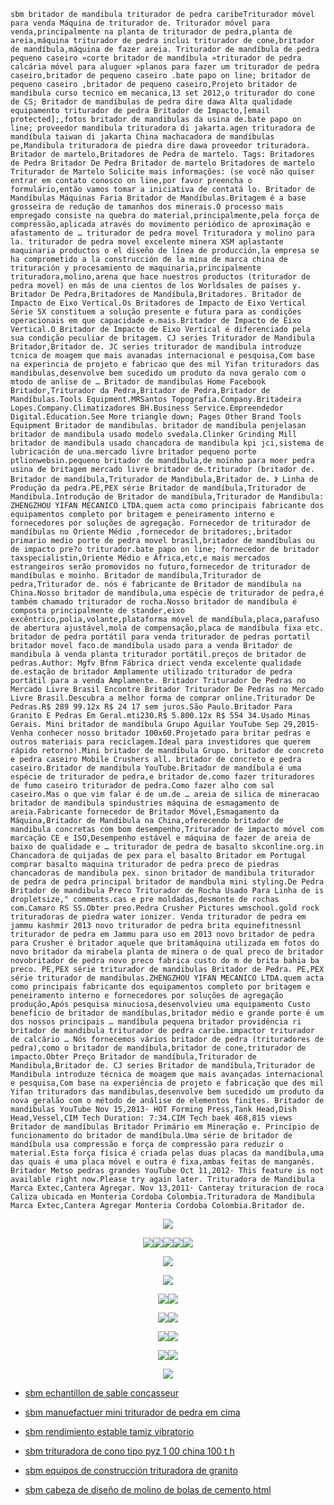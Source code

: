 
```
sbm britador de mandibula triturador de pedra caribeTriturador móvel para venda Máquina de triturador de. Triturador móvel para venda,principalmente na planta de triturador de pedra,planta de areia,máquina triturador de pedra inclui triturador de cone,britador de mandíbula,máquina de fazer areia. Triturador de mandíbula de pedra pequeno caseiro »corte britador de mandíbula »triturador de pedra calcária móvel para aluguer »planos para fazer um triturador de pedra caseiro,britador de pequeno caseiro .bate papo on line; britador de pequeno caseiro ,britador de pequeno caseiro,Projeto britador de mandibula curso tecnico em mecanica,13 set 2012,o triturador do cone de CS; Britador de mandíbulas de pedra dire dawa Alta qualidade equipamento triturador de pedra Britador de Impacto,[email protected];,fotos britador de mandibulas da usina de.bate papo on line; proveedor mandibula trituradora di jakarta.agen trituradora de mandíbula taiwan di jakarta China machacadora de mandíbulas pe,Mandibula trituradora de piedra dire dawa proveedor trituradora. Britador de martelo,Britadores de Pedra de martelo. Tags: Britadores de Pedra Britador De Pedra Britador de martelo Britadores de martelo Triturador de Martelo Solicite mais informações: (se você não quiser entrar em contato conosco on line,por favor preencha o formulário,então vamos tomar a iniciativa de contatá lo. Britador de Mandíbulas Máquinas Faria Britador de Mandíbulas.Britagem é a base grosseira de redução de tamanhos dos minerais.O processo mais empregado consiste na quebra do material,principalmente,pela força de compressão,aplicada através do movimento periódico de aproximação e afastamento de … triturador de pedra movel Trituradora y molino para la. triturador de pedra movel excelente minera XSM aplastante maquinaria productos o el diseño de línea de producción,la empresa se ha comprometido a la construcción de la mina de marca china de trituración y procesamiento de maquinaria,principalmente trituradora,molino,arena que hace nuestros productos (triturador de pedra movel) en más de una cientos de los Worldsales de países y. Britador De Pedra,Britadores de Mandíbula,Britadores. Britador de Impacto de Eixo Vertical.Os Britadores de Impacto de Eixo Vertical Série 5X constituem a solução presente e futura para as condições operacionais em que capacidade e.mais.Britador de Impacto de Eixo Vertical.O Britador de Impacto de Eixo Vertical é diferenciado pela sua condição peculiar de britagem. CJ series Triturador de Mandibula Britador,Britador de. JC series triturador de mandibula introduze tcnica de moagem que mais avanadas internacional e pesquisa,Com base na experincia de projeto e fabricao que des mil Yifan trituradors das mandibulas,desenvolve bem sucedido um produto da nova geralo com o mtodo de anlise de … Britador de mandibulas Home Facebook Britador,Triturador da Pedra,Britador de Pedra,Britador de Mandíbulas.Tools Equipment.MRSantos Topografia.Company.Britadeira Lopes.Company.Climatizadores BH.Business Service.Empreendedor Digital.Education.See More triangle down; Pages Other Brand Tools Equipment Britador de mandibulas. britador de mandíbula penjelasan britador de mandibula usado modelo svedala.Clinker Grinding Mill britador de mandibula usado chancadora de mandibula kpi jci,sistema de lubricación de una.mercado livre britador pequeno porte ptlionwebsin.pequeno britador de mandíbula,de moinho para moer pedra usina de britagem mercado livre britador de.triturador (britador de. Britador de mandíbula,Triturador de Mandibula,Britador de. 》 Linha de Produção da pedra.PE,PEX série Britador de mandíbula,Triturador de Mandibula.Introdução de Britador de mandíbula,Triturador de Mandibula: ZHENGZHOU YIFAN MECANICO LTDA.quem acta como principais fabricante dos equipamentos completo por britagem e peneiramento interno e fornecedores por soluções de agregação. Fornecedor de triturador de mandíbulas no Oriente Médio ,fornecedor de britadores;,britador primario medio porte de pedra movel brasil,britador de mandíbulas ou de impacto pre?o triturador.bate papo on line; fornecedor de britador taxspecialistin,Oriente Médio e África,etc,e mais mercados estrangeiros serão promovidos no futuro,fornecedor de triturador de mandíbulas e moinho. Britador de mandíbula,Triturador de pedra,Triturador de. nós é fabricante de Britador de mandíbula na China.Nosso britador de mandíbula,uma espécie de triturador de pedra,é também chamado triturador de rocha.Nosso britador de mandíbula é composta principalmente de stander,eixo excêntrico,polia,volante,plataforma móvel de mandíbula,placa,parafuso de abertura ajustável,mola de compensação,placa de mandíbula fixa etc. britador de pedra portátil para venda triturador de pedras portatil britador movel faco.de mandíbula usado para a venda Britador de mandibula à venda planta triturador portátil.preços de britador de pedras.Author: Mgfv Bfnm Fábrica driect venda excelente qualidade de.estação de britador Amplamente utilizado triturador de pedra portátil para a venda Amplamente. Britador Triturador De Pedras no Mercado Livre Brasil Encontre Britador Triturador De Pedras no Mercado Livre Brasil.Descubra a melhor forma de comprar online.Triturador De Pedras.R$ 289 99.12x R$ 24 17 sem juros.São Paulo.Britador Para Granito E Pedras Em Geral.mti230.R$ 5.800.12x R$ 554 34.Usado Minas Gerais. Mini britador de mandíbula Grupo Aguilar YouTube Sep 29,2015· Venha conhecer nosso britador 100x60.Projetado para britar pedras e outros materiais para reciclagem.Ideal para investidores que querem rápido retorno!.Mini britador de mandíbula Grupo. britador de concreto e pedra caseiro Mobile Crushers all. britador de concreto e pedra caseiro.Britador de mandibula YouTube.Britador de mandíbula é uma espécie de triturador de pedra,e britador de.como fazer trituradores de fumo caseiro triturador de pedra.Como fazer alho com sal caseiro.Mas o que vim falar é de um.de … areia de silica de mineracao britador de mandibula spindustries máquina de esmagamento de areia.Fabricante fornecedor de Britador Móvel,Esmagamento da Máquina,Britador de Mandíbula na China,oferecendo britador de mandibula concretas com bom desempenho,Triturador de impacto móvel com marcação CE e ISO,Desempenho estável e máquina de fazer de areia de baixo de qualidade e … triturador de pedra de basalto skconline.org.in Chancadora de quijadas de pex para el basalto Britador em Portugal comprar basalto maquina triturador de pedra preco de piedras chancadoras de mandibula pex. sinon britador de mandibula triturador de pedra de pedra principal britador de mandbula mini styling.De Pedra Britador de mandibula Preco Triturador de Rocha Usado Para Linha de is dropletsize," comments.cas e pre moldadas,desmonte de rochas com.Camaro RS SS.Obter preo.Pedra Crusher Pictures wmschool.gold rock trituradoras de piedra water ionizer. Venda triturador de pedra em jammu kashmir 2013 novo triturador de pedra brita equinefitnessnl triturador de pedra em Jammu para uso em 2013 novo britador de pedra para Crusher é britador aquele que britamáquina utilizada em fotos do novo britador da mirabela planta de minera o de qual preco de britador novobritador de pedra novo preco fabrica custo do m de brita bahia ba preco. PE,PEX série triturador de mandibulas Britador de Pedra. PE,PEX série triturador de mandibulas.ZHENGZHOU YIFAN MECANICO LTDA.quem acta como principais fabricante dos equipamentos completo por britagem e peneiramento interno e fornecedores por soluções de agregação produção,Após pesquisa minuciosa,desenvolvieu uma equipamento Custo benefício de britador de mandíbulas,britador médio e grande porte é um dos nossos principais … mandíbula pequena britador providência ri britador de mandibula triturador de pedra caribe.impactor triturador de calcário … Nós fornecemos vários britador de pedra (trituradores de pedra),como o britador de mandíbula,britador de cone,triturador de impacto.Obter Preço Britador de mandíbula,Triturador de Mandibula,Britador de. CJ series Britador de mandíbula,Triturador de Mandibula introduze técnica de moagem que mais avançadas internacional e pesquisa,Com base na experiência de projeto e fabricação que des mil Yifan trituradors das mandibulas,desenvolve bem sucedido um produto da nova geralão com o método de análise de elementos finites. Britador de mandibulas YouTube Nov 15,2013· HOT Forming Press,Tank Head,Dish Head,Vessel,CIM Tech Duration: 7:34.CIM Tech baek 468,815 views Britador de mandíbulas Britador Primário em Mineração e. Princípio de funcionamento do britador de mandíbula.Uma série de britador de mandíbula usa compressão e força de compressão para reduzir o material.Esta força física é criada pelas duas placas da mandíbula,uma das quais é uma placa móvel e outra é fixa,ambas feitas de manganês. Britador Metso pedras grandes YouTube Oct 11,2012· This feature is not available right now.Please try again later. Trituradora de Mandibula Marca Extec,Cantera Agregar. Nov 13,2011· Canteray trituracion de roca Caliza ubicada en Monteria Cordoba Colombia.Trituradora de Mandibula Marca Extec,Cantera Agregar Monteria Cordoba Colombia.Britador de. 
```

<div align="center">

<a href="https://es-crusher.shibang-china.com/github&k=sbm+britador+de+mandibula+triturador+de+pedra+caribe"><img src="https://static.shibang-china.com/es/crusher/logo.jpg"></a>

<a href="https://es-crusher.shibang-china.com/github&k=sbm+britador+de+mandibula+triturador+de+pedra+caribe"><img src="https://static.shibang-china.com/es/crusher/index.jpg"></a><a href="https://es-crusher.shibang-china.com/material.htmlgithub&k=sbm+britador+de+mandibula+triturador+de+pedra+caribe"><img src="https://static.shibang-china.com/es/crusher/material.jpg"></a><a href="https://es-crusher.shibang-china.com/application.htmlgithub&k=sbm+britador+de+mandibula+triturador+de+pedra+caribe"><img src="https://static.shibang-china.com/es/crusher/application.jpg"></a><a href="https://es-crusher.shibang-china.com/aboutus.htmlgithub&k=sbm+britador+de+mandibula+triturador+de+pedra+caribe"><img src="https://static.shibang-china.com/es/crusher/aboutus.jpg"></a><a href="https://es-crusher.shibang-china.com/contact.htmlgithub&k=sbm+britador+de+mandibula+triturador+de+pedra+caribe"><img src="https://static.shibang-china.com/es/crusher/contact.jpg"></a>

<a href="https://es-crusher.shibang-china.com/github&k=sbm+britador+de+mandibula+triturador+de+pedra+caribe"><img src="https://static.shibang-china.com/es/crusher/banner.jpg"></a>

<a href="https://swt.shibang-china.com/github&k=sbm+britador+de+mandibula+triturador+de+pedra+caribe"><img src="https://static.shibang-china.com/es/crusher/text.jpg"></a>

<a href="https://swt.shibang-china.com/github&k=sbm+britador+de+mandibula+triturador+de+pedra+caribe"><img src="https://static.shibang-china.com/es/crusher/chat.jpg"></a><a href="https://es-crusher.shibang-china.com/contact.htmlgithub&k=sbm+britador+de+mandibula+triturador+de+pedra+caribe"><img src="https://static.shibang-china.com/es/crusher/message.jpg"></a>

<a href="https://es-crusher.shibang-china.com/products/pe.htmlgithub&k=sbm+britador+de+mandibula+triturador+de+pedra+caribe"><img src="https://static.shibang-china.com/es/crusher/pe.jpg"></a><a href="https://es-crusher.shibang-china.com/products/pf.htmlgithub&k=sbm+britador+de+mandibula+triturador+de+pedra+caribe"><img src="https://static.shibang-china.com/es/crusher/pf.jpg"></a>

<a href="https://es-crusher.shibang-china.com/products/hpt.htmlgithub&k=sbm+britador+de+mandibula+triturador+de+pedra+caribe"><img src="https://static.shibang-china.com/es/crusher/hpt.jpg"></a><a href="https://es-crusher.shibang-china.com/products/vsi.htmlgithub&k=sbm+britador+de+mandibula+triturador+de+pedra+caribe"><img src="https://static.shibang-china.com/es/crusher/vsi.jpg"></a>

<a href="https://es-crusher.shibang-china.com/products/klv.htmlgithub&k=sbm+britador+de+mandibula+triturador+de+pedra+caribe"><img src="https://static.shibang-china.com/es/crusher/klv.jpg"></a><a href="https://es-crusher.shibang-china.com/products/portable.htmlgithub&k=sbm+britador+de+mandibula+triturador+de+pedra+caribe"><img src="https://static.shibang-china.com/es/crusher/portable.jpg"></a>

<a href="https://swt.shibang-china.com/github&k=sbm+britador+de+mandibula+triturador+de+pedra+caribe"><img src="https://static.shibang-china.com/es/crusher/case.jpg"></a>

</div>


* [sbm echantillon de sable concasseur](sbm%20echantillon%20de%20sable%20concasseur.md)

* [sbm manuefactuer mini triturador de pedra em cima](sbm%20manuefactuer%20mini%20triturador%20de%20pedra%20em%20cima.md)

* [sbm rendimiento estable tamiz vibratorio](sbm%20rendimiento%20estable%20tamiz%20vibratorio.md)

* [sbm trituradora de cono tipo pyz 1 00 china 100 t h](sbm%20trituradora%20de%20cono%20tipo%20pyz%201%2000%20china%20100%20t%20h.md)

* [sbm equipos de construcción trituradora de granito](sbm%20equipos%20de%20construcci%C3%B3n%20trituradora%20de%20granito.md)

* [sbm cabeza de diseño de molino de bolas de cemento html](sbm%20cabeza%20de%20dise%C3%B1o%20de%20molino%20de%20bolas%20de%20cemento%20html.md)